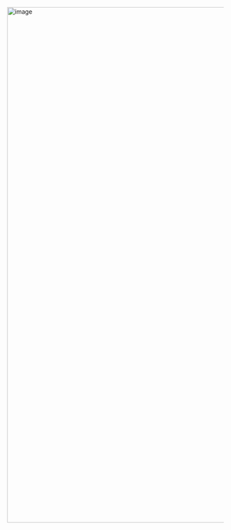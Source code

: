 <img width="1500" height="1200" alt="image" src="https://github.com/user-attachments/assets/5a47e3be-7a59-4a80-a072-3d4163a8f2fb" />
